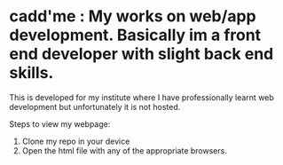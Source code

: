 # cadd'me : My works on web/app development. Basically im a front end developer with slight back end skills.
This is developed for my institute where I have professionally learnt web development but unfortunately it is not hosted. 

Steps to view my webpage:

1. Clone my repo in your device
2. Open the html file with any of the appropriate browsers.
